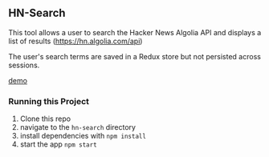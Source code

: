 ## HN-Search
This tool allows a user to search the  Hacker News Algolia API and displays a list of results (https://hn.algolia.com/api)

The user's search terms are saved in a Redux store but not persisted across sessions.

[demo](https://dfirebaugh.github.io/hn-search/)

### Running this Project
1. Clone this repo
2. navigate to the ` hn-search ` directory
3. install dependencies with `npm install`
4. start the app `npm start`